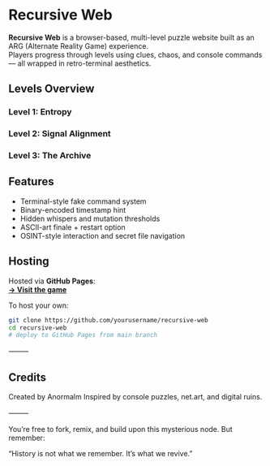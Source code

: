 
# Recursive Web

**Recursive Web** is a browser-based, multi-level puzzle website built as an ARG (Alternate Reality Game) experience.  
Players progress through levels using clues, chaos, and console commands — all wrapped in retro-terminal aesthetics.



## Levels Overview

### **Level 1: Entropy**
### **Level 2: Signal Alignment**
### **Level 3: The Archive**


## Features

- Terminal-style fake command system
- Binary-encoded timestamp hint
- Hidden whispers and mutation thresholds
- ASCII-art finale + restart option
- OSINT-style interaction and secret file navigation


## Hosting

Hosted via **GitHub Pages**:  
**[→ Visit the game](https://anormalm.github.io/recursive-web/)**

To host your own:
```bash
git clone https://github.com/yourusername/recursive-web
cd recursive-web
# deploy to GitHub Pages from main branch
```

⸻

## Credits

Created by Anormalm
Inspired by console puzzles, net.art, and digital ruins.

⸻

You’re free to fork, remix, and build upon this mysterious node. But remember:

“History is not what we remember. It’s what we revive.”
